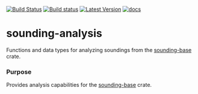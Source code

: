 [![Build Status](https://travis-ci.org/rnleach/sounding-analysis.svg?branch=master)](https://travis-ci.org/rnleach/sounding-analysis)
[![Build status](https://ci.appveyor.com/api/projects/status/jb5joubn8bendk7s?svg=true)](https://ci.appveyor.com/project/rnleach/sounding-analysis)
[![Latest Version](https://img.shields.io/crates/v/sounding-analysis.svg)](https://crates.io/crates/sounding-analysis)
[![docs](https://docs.rs/sounding-analysis/badge.svg)](https://docs.rs/sounding-analysis)

# sounding-analysis

Functions and data types for analyzing soundings from the
[sounding-base](https://github.com/rnleach/sounding-base.git) crate.

### Purpose
Provides analysis capabilities for the [sounding-base](https://github.com/rnleach/sounding-base.git)
crate.

